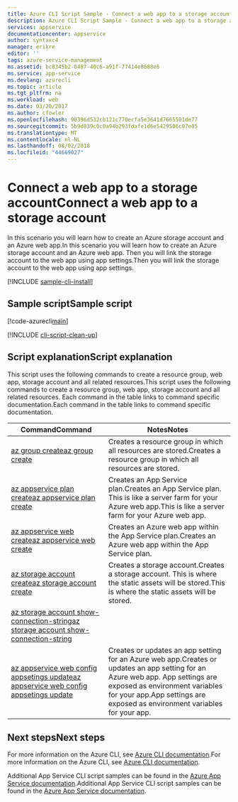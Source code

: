 ```yaml
---
title: Azure CLI Script Sample - Connect a web app to a storage account | Microsoft Docs
description: Azure CLI Script Sample - Connect a web app to a storage account
services: appservice
documentationcenter: appservice
author: syntaxc4
manager: erikre
editor: ''
tags: azure-service-management
ms.assetid: bc8345b2-8487-40c6-a91f-77414e8688e6
ms.service: app-service
ms.devlang: azurecli
ms.topic: article
ms.tgt_pltfrm: na
ms.workload: web
ms.date: 03/20/2017
ms.author: cfowler
ms.openlocfilehash: 98396d532cb121c770ecfa5e3641d7665501de77
ms.sourcegitcommit: 5b9d839c0c0a94b293fdafe1d6e5429506c07e05
ms.translationtype: MT
ms.contentlocale: nl-NL
ms.lasthandoff: 08/02/2018
ms.locfileid: "44669027"
---
```

# <a name="connect-a-web-app-to-a-storage-account"></a><span data-ttu-id="96f96-103">Connect a web app to a storage account</span><span class="sxs-lookup"><span data-stu-id="96f96-103">Connect a web app to a storage account</span></span>

<span data-ttu-id="96f96-104">In this scenario you will learn how to create an Azure storage account and an Azure web app.</span><span class="sxs-lookup"><span data-stu-id="96f96-104">In this scenario you will learn how to create an Azure storage account and an Azure web app.</span></span> <span data-ttu-id="96f96-105">Then you will link the storage account to the web app using app settings.</span><span class="sxs-lookup"><span data-stu-id="96f96-105">Then you will link the storage account to the web app using app settings.</span></span>

[!INCLUDE [sample-cli-install](../../../includes/sample-cli-install.md)]

## <a name="sample-script"></a><span data-ttu-id="96f96-106">Sample script</span><span class="sxs-lookup"><span data-stu-id="96f96-106">Sample script</span></span>

[!code-azurecli[main](../../../cli_scripts/app-service/connect-to-storage/connect-to-storage.sh "Azure Storage")]

[!INCLUDE [cli-script-clean-up](../../../includes/cli-script-clean-up.md)]

## <a name="script-explanation"></a><span data-ttu-id="96f96-107">Script explanation</span><span class="sxs-lookup"><span data-stu-id="96f96-107">Script explanation</span></span>

<span data-ttu-id="96f96-108">This script uses the following commands to create a resource group, web app, storage account and all related resources.</span><span class="sxs-lookup"><span data-stu-id="96f96-108">This script uses the following commands to create a resource group, web app, storage account and all related resources.</span></span> <span data-ttu-id="96f96-109">Each command in the table links to command specific documentation.</span><span class="sxs-lookup"><span data-stu-id="96f96-109">Each command in the table links to command specific documentation.</span></span>

| <span data-ttu-id="96f96-110">Command</span><span class="sxs-lookup"><span data-stu-id="96f96-110">Command</span></span> | <span data-ttu-id="96f96-111">Notes</span><span class="sxs-lookup"><span data-stu-id="96f96-111">Notes</span></span> |
|---|---|
| [<span data-ttu-id="96f96-112">az group create</span><span class="sxs-lookup"><span data-stu-id="96f96-112">az group create</span></span>](https://docs.microsoft.com/cli/azure/group#create) | <span data-ttu-id="96f96-113">Creates a resource group in which all resources are stored.</span><span class="sxs-lookup"><span data-stu-id="96f96-113">Creates a resource group in which all resources are stored.</span></span> |
| [<span data-ttu-id="96f96-114">az appservice plan create</span><span class="sxs-lookup"><span data-stu-id="96f96-114">az appservice plan create</span></span>](https://docs.microsoft.com/cli/azure/appservice/plan#create) | <span data-ttu-id="96f96-115">Creates an App Service plan.</span><span class="sxs-lookup"><span data-stu-id="96f96-115">Creates an App Service plan.</span></span> <span data-ttu-id="96f96-116">This is like a server farm for your Azure web app.</span><span class="sxs-lookup"><span data-stu-id="96f96-116">This is like a server farm for your Azure web app.</span></span> |
| [<span data-ttu-id="96f96-117">az appservice web create</span><span class="sxs-lookup"><span data-stu-id="96f96-117">az appservice web create</span></span>](https://docs.microsoft.com/cli/azure/appservice/web#create) | <span data-ttu-id="96f96-118">Creates an Azure web app within the App Service plan.</span><span class="sxs-lookup"><span data-stu-id="96f96-118">Creates an Azure web app within the App Service plan.</span></span> |
| [<span data-ttu-id="96f96-119">az storage account create</span><span class="sxs-lookup"><span data-stu-id="96f96-119">az storage account create</span></span>](https://docs.microsoft.com/cli/azure/storage/account#create) | <span data-ttu-id="96f96-120">Creates a storage account.</span><span class="sxs-lookup"><span data-stu-id="96f96-120">Creates a storage account.</span></span> <span data-ttu-id="96f96-121">This is where the static assets will be stored.</span><span class="sxs-lookup"><span data-stu-id="96f96-121">This is where the static assets will be stored.</span></span> |
| [<span data-ttu-id="96f96-122">az storage account show-connection-string</span><span class="sxs-lookup"><span data-stu-id="96f96-122">az storage account show-connection-string</span></span>](https://docs.microsoft.com/cli/azure/storage/account#show-connection-string) | |
| [<span data-ttu-id="96f96-123">az appservice web config appsetings update</span><span class="sxs-lookup"><span data-stu-id="96f96-123">az appservice web config appsetings update</span></span>](https://docs.microsoft.com/cli/azure/appservice/web/config/appsettings#update) | <span data-ttu-id="96f96-124">Creates or updates an app setting for an Azure web app.</span><span class="sxs-lookup"><span data-stu-id="96f96-124">Creates or updates an app setting for an Azure web app.</span></span> <span data-ttu-id="96f96-125">App settings are exposed as environment variables for your app.</span><span class="sxs-lookup"><span data-stu-id="96f96-125">App settings are exposed as environment variables for your app.</span></span> |

## <a name="next-steps"></a><span data-ttu-id="96f96-126">Next steps</span><span class="sxs-lookup"><span data-stu-id="96f96-126">Next steps</span></span>

<span data-ttu-id="96f96-127">For more information on the Azure CLI, see [Azure CLI documentation](https://docs.microsoft.com/cli/azure/overview).</span><span class="sxs-lookup"><span data-stu-id="96f96-127">For more information on the Azure CLI, see [Azure CLI documentation](https://docs.microsoft.com/cli/azure/overview).</span></span>

<span data-ttu-id="96f96-128">Additional App Service CLI script samples can be found in the [Azure App Service documentation](../app-service-cli-samples.md).</span><span class="sxs-lookup"><span data-stu-id="96f96-128">Additional App Service CLI script samples can be found in the [Azure App Service documentation](../app-service-cli-samples.md).</span></span>
